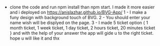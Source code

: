 * clone the code and run npm install than npm start.
I made it more easier and i deployed on https://anislazhar.github.io/BVG-App/
1 - I make a funy design with background touch of BVG.
2 - You should enter your name wish will be displyed on the page.
3 - I made 5 ticket option {
1 month ticket,
1 week ticket,
1 day ticket,
2 hours ticket,
20 minutes ticket
}
and with the help of your answer the app will gide u to the right ticket.
hope u will like it and thx 
